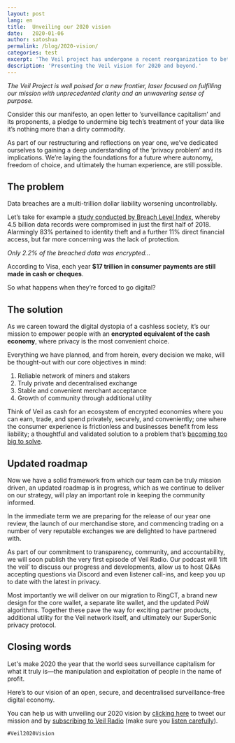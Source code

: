 ```yaml
---
layout: post
lang: en
title:  Unveiling our 2020 vision
date:   2020-01-06
author: satoshua
permalink: /blog/2020-vision/
categories: test
excerpt: 'The Veil project has undergone a recent reorganization to better focus our efforts and execute on our long-term vision.'
description: 'Presenting the Veil vision for 2020 and beyond.'
---
```


*The Veil Project is well poised for a new frontier, laser focused on fulfilling our mission with unprecedented clarity and an unwavering sense of purpose.*

Consider this our manifesto, an open letter to ‘surveillance capitalism’ and its proponents, a pledge to undermine big tech’s treatment of your data like it’s nothing more than a dirty commodity.

As part of our restructuring and reflections on year one, we’ve dedicated ourselves to gaining a deep understanding of the ‘privacy problem’ and its implications. We’re laying the foundations for a future where autonomy, freedom of choice, and ultimately the human experience, are still possible.

## The problem

Data breaches are a multi-trillion dollar liability worsening uncontrollably.

Let’s take for example a [study conducted by Breach Level Index](https://www.gemalto.com/press/pages/data-breaches-compromised-4-5-billion-records-in-first-half-of-2018.aspx), whereby 4.5 billion data records were compromised in just the first half of 2018. Alarmingly 83% pertained to identity theft and a further 11% direct financial access, but far more concerning was the lack of protection.

*Only 2.2% of the breached data was encrypted...*

According to Visa, each year **$17 trillion in consumer payments are still made in cash or cheques**.

So what happens when they’re forced to go digital?

## The solution

As we careen toward the digital dystopia of a cashless society, it’s our mission to empower people with an **encrypted equivalent of the cash economy**, where privacy is the most convenient choice.

Everything we have planned, and from herein, every decision we make, will be thought-out with our core objectives in mind:

1. Reliable network of miners and stakers
2. Truly private and decentralised exchange
3. Stable and convenient merchant acceptance
4. Growth of community through additional utility

Think of Veil as cash for an ecosystem of encrypted economies where you can earn, trade, and spend privately, securely, and conveniently; one where the consumer experience is frictionless and businesses benefit from less liability; 
a thoughtful and validated solution to a problem that’s [becoming too big to solve](https://www.nytimes.com/2019/01/30/technology/facebook-privacy-apple-tim-cook.html).

## Updated roadmap

Now we have a solid framework from which our team can be truly mission driven, an updated roadmap is in progress, which as we continue to deliver on our strategy, will play an important role in keeping the community informed.

In the immediate term we are preparing for the release of our year one review, the launch of our merchandise store, and commencing trading on a number of very reputable exchanges we are delighted to have partnered with.

As part of our commitment to transparency, community, and accountability, we will soon publish the very first episode of Veil Radio. Our podcast will ‘lift the veil’ to discuss our progress and developments, allow us to host Q&As accepting questions via Discord and even listener call-ins, and keep you up to date with the latest in privacy.

Most importantly we will deliver on our migration to RingCT, a brand new design for the core wallet, a separate lite wallet, and the updated PoW algorithms. Together these pave the way for exciting partner products, additional utility for the Veil network itself, and ultimately our SuperSonic privacy protocol.

## Closing words

Let's make 2020 the year that the world sees surveillance capitalism for what it truly is—the manipulation and exploitation of people in the name of profit.

Here’s to our vision of an open, secure, and decentralised surveillance-free digital economy.

You can help us with unveiling our 2020 vision by [clicking here](https://ctt.ac/3N7Ke) to tweet our mission and by [subscribing to Veil Radio](https://anchor.fm/veilradio/) (make sure you [listen carefully](https://youtu.be/utKhq-cHOCU)).

`#Veil2020Vision`